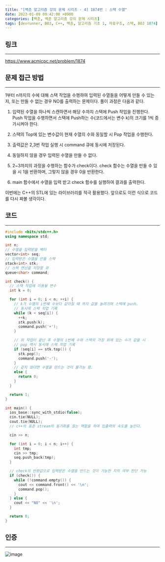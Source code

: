 ```yaml
---
title: "[백준 알고리즘 강의 문제 시리즈 - 4] 1874번 : 스택 수열"
date: 2023-01-09 09:42:00 +0900
categories: [백준, 백준 알고리즘 강의 문제 시리즈]
tags: [devrunner, BOJ, C++, 백준, 알고리즘 기초 1, 자료구조, 스택, BOJ 1874]
---
```


## **링크**

---

<https://www.acmicpc.net/problem/1874>

## **문제 접근 방법**

---

1부터 n까지의 수에 대해 스택 작업을 수행하여 입력된 수열들을 어떻게 만들 수 있는 지, 또는 만들 수 없는 경우 NO를 출력하는 문제이다.
풀이 과정은 다음과 같다.

1. 입력된 수열을 하나씩 스캔하면서 해당 수까지 스택에 Push 작업을 진행한다. Push 작업을 수행하면서 스택에 Push하는 수(코드에서는 변수 k)의 크기를 1씩 증가시켜야 한다.

2. 스택의 Top에 있는 변수값이 현재 수열의 수와 동일할 시 Pop 작업을 수행한다.

3. 출력값은 2,3번 작업 실행 시 command 큐에 동시에 저장된다.

4. 동일하지 않을 경우 입력된 수열을 만들 수 없다.

5. 2~3까지의 과정을 수행하는 함수가 check이다. check 함수는 수열을 만들 수 있을 시 1을 반환하며, 그렇지 않을 경우 0을 반환한다.

6. main 함수에서 수열을 입력 받고 check 함수를 실행하여 결과를 출력한다.

이번에는 C++의 STL에 있는 라이브러리를 적극 활용했다. 앞으로도 이런 식으로 코드를 다시 짜볼 생각이다.

## **코드**

---

```cpp
#include <bits/stdc++.h>
using namespace std;

int n;
// 수열을 입력받을 벡터
vector<int> seq;
// 입력받은 수열을 만들 스택
stack<int> stk;
// 스택 연산을 저장할 큐
queue<char> command;

int check() {
  // 스택 작업에 이용될 변수
  int k = 0;

  for (int i = 0; i < n; ++i) {
    // k가 수열의 i번째 수보다 같아질 때 까지 값을 늘려가며 스택에 push.
    // 동시에 스택 작업 기록
    while (k < seq[i]) {
      ++k;
      stk.push(k);
      command.push('+');
    }

    // 위 작업이 끝난 후 수열의 i번째 수와 스택의 가장 위에 있는 수가 같을 시
    // pop 역시 동시에 스택 작업 기록
    if (seq[i] == stk.top()) {
      stk.pop();
      command.push('-');
    }
    // 같지 않다면 수열을 만드는 것이 불가능 함.
    else {
      return 0;
    }
  }

  return 1;
}

int main() {
  ios_base::sync_with_stdio(false);
  cin.tie(NULL);
  cout.tie(NULL);
  // c++의 표준 stream의 동기화를 끊는 역할을 하여 입출력의 속도를 높인다.

  cin >> n;

  for (int i = 0; i < n; i++) {
    int tmp;
    cin >> tmp;
    seq.push_back(tmp);
  }

  // check의 반환값으로 입력받은 수열을 만드는 것이 가능한 지의 여부 판단 가능
  if (check()) {
    while (!command.empty()) {
      cout << command.front() << '\n';
      command.pop();
    }
  } else {
    cout << "NO" << '\n';
  }

  return 0;
}
```

## **인증**

---

![image](https://user-images.githubusercontent.com/87963766/211426790-214e401a-4103-4244-8f22-7f469d5d7246.png)
